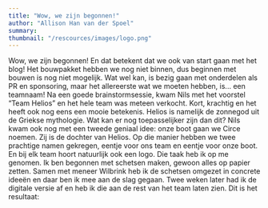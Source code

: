 ```yaml
---
title: "Wow, we zijn begonnen!"
author: "Allison Han van der Spoel"
summary: 
thumbnail: "/rescources/images/logo.png"
---
```

Wow, we zijn begonnen! En dat betekent dat we ook van start gaan met het blog! Het bouwpakket hebben we nog niet binnen, dus beginnen met bouwen is nog niet mogelijk. Wat wel kan, is bezig gaan met onderdelen als PR en sponsoring, maar het allereerste wat we moeten hebben, is... een teamnaam! 
Na een goede brainstormsessie, kwam Nils met het voorstel “Team Helios” en het hele team was meteen verkocht. Kort, krachtig en het heeft ook nog eens een mooie betekenis. Helios is namelijk de zonnegod uit de Griekse mythologie. Wat kan er nog toepasselijker zijn dan dit? Nils kwam ook nog met een tweede geniaal idee: onze boot gaan we Circe noemen. Zij is de dochter van Helios. 
Op die manier hebben we twee prachtige namen gekregen, eentje voor ons team en eentje voor onze boot. En bij elk team hoort natuurlijk ook een logo. Die taak heb ik op me genomen. Ik ben begonnen met schetsen maken, gewoon alles op papier zetten. Samen met meneer Wilbrink heb ik de schetsen omgezet in concrete ideeën en daar ben ik mee aan de slag gegaan. Twee weken later had ik de digitale versie af en heb ik die aan de rest van het team laten zien. Dit is het resultaat:   
